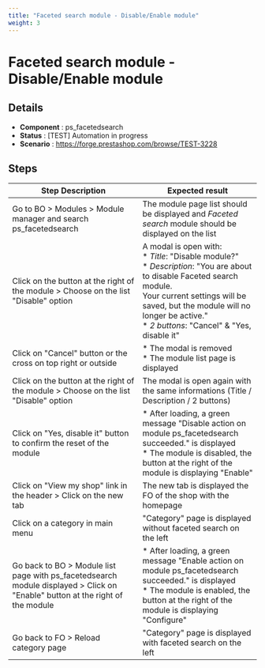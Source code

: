 ```yaml
---
title: "Faceted search module - Disable/Enable module"
weight: 3
---
```


# Faceted search module - Disable/Enable module
## Details
* **Component** : ps_facetedsearch
* **Status** : [TEST] Automation in progress
* **Scenario** : https://forge.prestashop.com/browse/TEST-3228

## Steps
| Step Description | Expected result |
| ----- | ----- |
| Go to BO > Modules > Module manager and search ps_facetedsearch | The module page list should be displayed and *Faceted search* module should be displayed on the list |
| Click on the button at the right of the module > Choose on the list "Disable" option | A modal is open with:<br> * *Title*: "Disable module?"<br> * *Description*: "You are about to disable Faceted search module.<br>Your current settings will be saved, but the module will no longer be active."<br> * *2 buttons*: "Cancel" & "Yes, disable it" |
| Click on "Cancel" button or the cross on top right or outside | * The modal is removed<br> * The module list page is displayed |
| Click on the button at the right of the module > Choose on the list "Disable" option | The modal is open again with the same informations (Title / Description / 2 buttons) |
| Click on "Yes, disable it" button to confirm the reset of the module | * After loading, a green message "Disable action on module ps_facetedsearch succeeded." is displayed<br> * The module is disabled, the button at the right of the module is displaying "Enable" |
| Click on "View my shop" link in the header > Click on the new tab | The new tab is displayed the FO of the shop with the homepage |
| Click on a category in main menu | "Category" page is displayed without faceted search on the left |
| Go back to BO > Module list page with ps_facetedsearch module displayed > Click on "Enable" button at the right of the module | * After loading, a green message "Enable action on module ps_facetedsearch succeeded." is displayed<br> * The module is enabled, the button at the right of the module is displaying "Configure" |
| Go back to FO > Reload category page | "Category" page is displayed with faceted search on the left |
